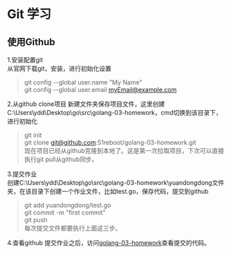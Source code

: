 # Git 学习  
## 使用Github  
1.安装配置git  
从官网下载git，安装，进行初始化设置  
>    git config --global user.name "My Name"  
>    git config --global user.email myEmail@example.com  

2.从github clone项目
新建文件夹保存项目文件，这里创建C:\Users\ydd\Desktop\go\src\golang-03-homework，cmd切换到该目录下，进行初始化  
>    git init  
>    git clone git@github.com:51reboot/golang-03-homework.git  
现在项目已经从github克隆到本地了。这是第一次拉取项目，下次可以直接执行git pull从github同步。  

3.提交作业  
创建C:\Users\ydd\Desktop\go\src\golang-03-homework\yuandongdong文件夹，在该目录下创建一个作业文件，比如test.go，保存代码，提交到github  
>    git add yuandongdong/test.go  
>    git commit -m "first commit"  
>    git push   
每次提交文件都要执行上面这三步。

4.查看github
提交作业之后，访问[golang-03-homework](https://github.com/51reboot/golang-03-homework)查看提交的代码。

